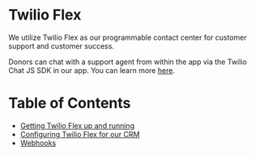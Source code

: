 # Twilio Flex

We utilize Twilio Flex as our programmable contact center for customer support
and customer success.

Donors can chat with a support agent from within the app via the Twilio Chat JS
SDK in our app. You can learn more [here](https://www.twilio.com/docs/chat/javascript/quickstart).

# Table of Contents

* [Getting Twilio Flex up and running](getting_started.md)
* [Configuring Twilio Flex for our CRM](crm.md)
* [Webhooks](webhooks.md)
